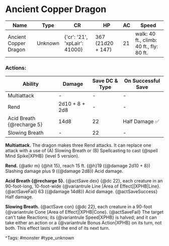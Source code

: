 # Ancient Copper Dragon

| Name | Type | CR | HP | AC | Speed |
|------|------|----|----|----|-------|
| Ancient Copper Dragon | Unknown | {'cr': '21', 'xpLair': 41000} | 367 (21d20 + 147) | 21 | walk: 40 ft., climb: 40 ft., fly: 80 ft. |

### Actions:

| Ability | Damage | Save DC & Type | On Successful Save |
|---------|--------|----------------|--------------------|
| Multiattack | - | - | - |
| Rend | 2d10 + 8 + 2d8 | - | - |
| Acid Breath {@recharge 5} | 14d8 | 22 | Half Damage ✅ |
| Slowing Breath | - | 22 | - |


**Multiattack.** The dragon makes three Rend attacks. It can replace one attack with a use of (A) Slowing Breath or (B) Spellcasting to cast {@spell Mind Spike|XPHB} (level 5 version).

**Rend.** {@atkr m} {@hit 15}, reach 15 ft. {@h}19 ({@damage 2d10 + 8}) Slashing damage plus 9 ({@damage 2d8}) Acid damage.

**Acid Breath {@recharge 5}.** {@actSave dex} {@dc 22}, each creature in an 90-foot-long, 10-foot-wide {@variantrule Line [Area of Effect]|XPHB|Line}. {@actSaveFail} 63 ({@damage 14d8}) Acid damage. {@actSaveSuccess} Half damage.

**Slowing Breath.** {@actSave con} {@dc 22}, each creature in a 90-foot {@variantrule Cone [Area of Effect]|XPHB|Cone}. {@actSaveFail} The target can't take Reactions; its {@variantrule Speed|XPHB} is halved; and it can take either an action or a {@variantrule Bonus Action|XPHB} on its turn, not both. This effect lasts until the end of its next turn.

^Tags: #monster #type_unknown
